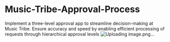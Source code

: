 # Music-Tribe-Approval-Process
Implement a three-level approval app to streamline decision-making at Music Tribe. Ensure accuracy and speed by enabling efficient processing of requests through hierarchical approval levels
![Uploading image.png…]()
